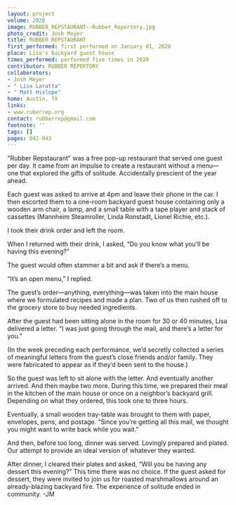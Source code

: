 ```yaml
---
layout: project
volume: 2020
image: RUBBER_REPSTAURANT--Rubber_Repertory.jpg
photo_credit: Josh Meyer
title: RUBBER REPSTAURANT
first_performed: first performed on January 01, 2020
place: Lisa's backyard guest house
times_performed: performed five times in 2020
contributor: RUBBER REPERTORY
collaborators:
- Josh Meyer
- " Lisa Laratta"
- " Matt Hislope"
home: Austin, TX
links:
- www.ruberrep.org
contact: rubberrep@gmail.com
footnote: ''
tags: []
pages: 042-043
---
```




"Rubber Repstaurant" was a free pop-up restaurant that served one guest per day. It came from an impulse to create a restaurant without a menu—one that explored the gifts of solitude. Accidentally prescient of the year ahead.

Each guest was asked to arrive at 4pm and leave their phone in the car. I then escorted them to a one-room backyard guest house containing only a wooden arm chair, a lamp, and a small table with a tape player and stack of cassettes (Mannheim Steamroller, Linda Ronstadt, Lionel Richie, etc.).

I took their drink order and left the room. 

When I returned with their drink, I asked, “Do you know what you’ll be having this evening?”

The guest would often stammer a bit and ask if there’s a menu.

“It’s an open menu,” I replied.

The guest’s order—anything, everything—was taken into the main house where we formulated recipes and made a plan. Two of us then rushed off to the grocery store to buy needed ingredients.

After the guest had been sitting alone in the room for 30 or 40 minutes, Lisa delivered a letter. “I was just going through the mail, and there’s a letter for you.” 

(In the week preceding each performance, we’d secretly collected a series of meaningful letters from the guest’s close friends and/or family. They were fabricated to appear as if they’d been sent to the house.)

So the guest was left to sit alone with the letter. And eventually another arrived. And then maybe two more. During this time, we prepared their meal in the kitchen of the main house or once on a neighbor’s backyard grill. Depending on what they ordered, this took one to three hours.

Eventually, a small wooden tray-table was brought to them with paper, envelopes, pens, and postage. “Since you’re getting all this mail, we thought you might want to write back while you wait.”

And then, before too long, dinner was served. Lovingly prepared and plated. Our attempt to provide an ideal version of whatever they wanted.

After dinner, I cleared their plates and asked, “Will you be having any dessert this evening?” This time there was no choice. If the guest asked for dessert, they were invited to join us for roasted marshmallows around an already-blazing backyard fire. The experience of solitude ended in community.  -JM

